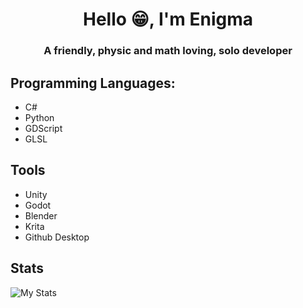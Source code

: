 <h1 align="center">Hello 😁, I'm Enigma</h1>
<h3 align="center">A friendly, physic and math loving, solo developer</h3>

## Programming Languages:

- C#
- Python
- GDScript
- GLSL

## Tools

- Unity
- Godot
- Blender
- Krita
- Github Desktop

## Stats

![My Stats](https://github-readme-stats.vercel.app/api?username=enigmaticman&theme=cobalt&show_icons=true)
